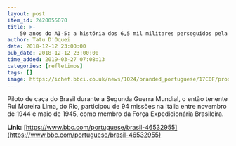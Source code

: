 ```yaml
---
layout: post
item_id: 2420055070
title: >-
    50 anos do AI-5: a história dos 6,5 mil militares perseguidos pela ditadura
author: Tatu D'Oquei
date: 2018-12-12 23:00:00
pub_date: 2018-12-12 23:00:00
time_added: 2019-03-27 07:08:13
categories: [refletimos]
tags: []
image: https://ichef.bbci.co.uk/news/1024/branded_portuguese/17C0F/production/_104759279_untitled-1.jpg
---
```


Piloto de caça do Brasil durante a Segunda Guerra Mundial, o então tenente Rui Moreira Lima, do Rio, participou de 94 missões na Itália entre novembro de 1944 e maio de 1945, como membro da Força Expedicionária Brasileira.

**Link:** [https://www.bbc.com/portuguese/brasil-46532955](https://www.bbc.com/portuguese/brasil-46532955)

